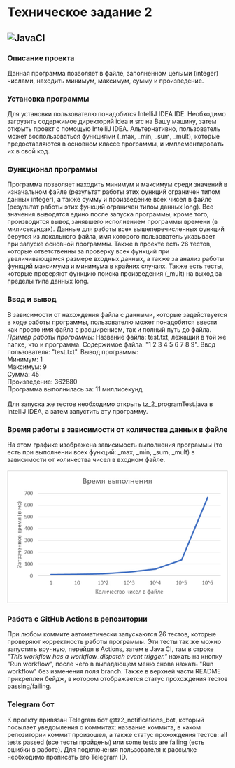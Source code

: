 # Техническое задание 2
![JavaCI](https://github.com/Daryakeke/tz2/actions/workflows/checker.yml/badge.svg)
------
### Описание проекта
Данная программа позволяет в файле, заполненном целыми (integer) числами, находить минимум, максимум, сумму и произведение.
### Установка программы
Для установки пользователю понадобится IntelliJ IDEA IDE. Необходимо загрузить содержимое директорий idea и src на Вашу машину, затем открыть проект с помощью IntelliJ IDEA. Альтернативно, пользователь может воспользоваться функциями (_max, _min, _sum, _mult), которые предоставляются в основном классе программы, и имплементировать их в свой код.
### Функционал программы
Программа позволяет находить минимум и максимум среди значений в изначальном файле (результат работы этих функций ограничен типом данных integer), а также сумму и произведение всех чисел в файле (результат работы этих функций ограничен типом данных long). Все значения выводятся едино после запуска программы, кроме того, производится вывод занявшего исполнением программы времени (в милисекундах).
Данные для работы всех вышеперечисленных функций берутся из локального файла, имя которого пользователь указывает при запуске основной программы.
Также в проекте есть 26 тестов, которые ответственны за проверку всех функций при увеличивающемся размере входных данных, а также за анализ работы функций максимума и минимума в крайних случаях. Также есть тесты, которые проверяют функцию поиска произведения (_mult) на выход за пределы типа данных long. 
### Ввод и вывод
В зависимости от нахождения файла с данными, которые задействуется в ходе работы программы, пользователю может понадобится ввести как просто имя файла с расширением, так и полный путь до файла.
*Пример работы программы:*
Название файла: test.txt, лежащий в той же папке, что и программа. Содержимое файла: "1 2 3 4 5 6 7 8 9". Ввод пользователя: "test.txt". Вывод программы: \
Минимум: 1 \
Максимум: 9 \
Сумма: 45 \
Произведение: 362880 \
Программа выполнилась за: 11 миллисекунд \
\
Для запуска же тестов необходимо открыть tz_2_programTest.java в IntelliJ IDEA, а затем запустить эту программу.
### Время работы в зависимости от количества данных в файле
На этом графике изображена зависимость выполнения программы (то есть при выполнении всех функций: _max, _min, _sum, _mult) в зависимости от количества чисел в входном файле. \
\
![Image alt](https://github.com/Daryakeke/tz2/raw/main/time_tz2.jpg)
### Работа с GitHub Actions в репозитории
При любом коммите автоматически запускаются 26 тестов, которые проверяют корректность работы программы. Эти тесты так же можно запустить вручную, перейдя в Actions, затем в Java CI, там в строке *"This workflow has a workflow_dispatch event trigger."* нажать на кнопку "Run workflow", после чего в выпадающем меню снова нажать "Run workflow" без изменения поля branch.
Также в верхней части README прикреплен бейдж, в котором отображается статус прохождения тестов passing/failing.
### Telegram бот
К проекту привязан Telegram бот @tz2_notifications_bot, который посылает уведомления о коммитах: название коммита, в каком репозитории коммит произошел, а также статус прохождения тестов: all tests passed (все тесты пройдены) или some tests are failing (есть ошибки в работе). Для подключения пользователя к рассылке необходимо прописать его Telegram ID.
